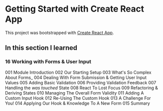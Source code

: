 # Getting Started with Create React App

This project was bootstrapped with [Create React App](https://github.com/facebook/create-react-app).

## In this section I learned
### 16 Working with Forms & User Input
001 Module Introduction
002 Our Starting Setup
003 What's So Complex About Forms_
004 Dealing With Form Submission & Getting User Input Values
005 Adding Basic Validation
006 Providing Validation Feedback
007 Handling the _was touched_ State
008 React To Lost Focus
009 Refactoring & Deriving States
010 Managing The Overall Form Validity
011 Adding A Custom Input Hook
012 Re-Using The Custom Hook
013 A Challenge For You!
014 Applying Our Hook & Knowledge To A New Form
015 Summary